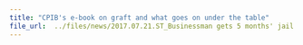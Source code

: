 ```yaml
---
title: "CPIB's e-book on graft and what goes on under the table"
file_url:  ../files/news/2017.07.21.ST_Businessman gets 5 months' jail for giving bribes to manager at Nestle (ONLINE)_0.pdf
---
```

